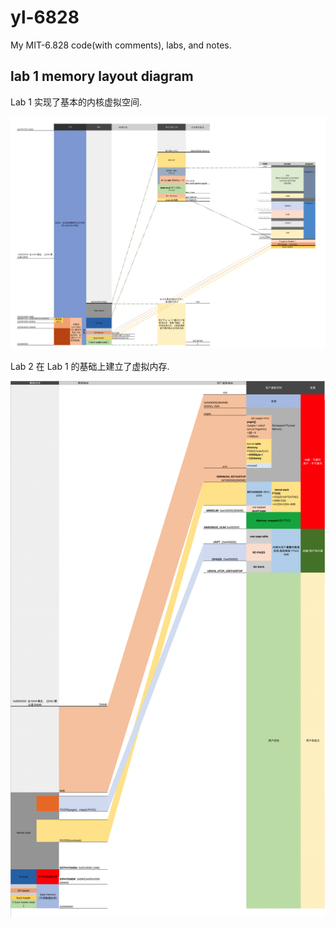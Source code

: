 # yl-6828

My MIT-6.828 code(with comments), labs, and notes.

## lab 1 memory layout diagram

Lab 1 实现了基本的内核虚拟空间.

![lab1 内存分布](/images/memory_layout_lab1.jpg)

Lab 2 在 Lab 1 的基础上建立了虚拟内存.

![lab2 内存分布](/images/memory_layout_lab2.png)